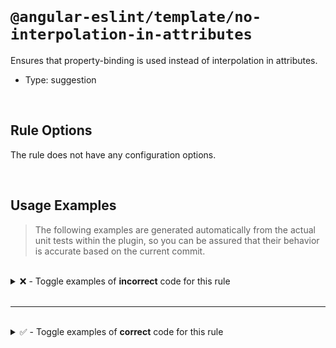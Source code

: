 <!--

  DO NOT EDIT.

  This markdown file was autogenerated using a mixture of the following files as the source of truth for its data:
  - ../../src/rules/no-interpolation-in-attributes.ts
  - ../../tests/rules/no-interpolation-in-attributes/cases.ts

  In order to update this file, it is therefore those files which need to be updated, as well as potentially the generator script:
  - ../../../../tools/scripts/generate-rule-docs.ts

-->

<br>

# `@angular-eslint/template/no-interpolation-in-attributes`

Ensures that property-binding is used instead of interpolation in attributes.

- Type: suggestion

<br>

## Rule Options

The rule does not have any configuration options.

<br>

## Usage Examples

> The following examples are generated automatically from the actual unit tests within the plugin, so you can be assured that their behavior is accurate based on the current commit.

<br>

<details>
<summary>❌ - Toggle examples of <strong>incorrect</strong> code for this rule</summary>

<br>

#### Default Config

```json
{
  "rules": {
    "@angular-eslint/template/no-interpolation-in-attributes": [
      "error"
    ]
  }
}
```

<br>

#### ❌ Invalid Code

```html
<input type="text" name="{{ foo }}">
                         ~~~~~~~~~
```

<br>

---

<br>

#### Default Config

```json
{
  "rules": {
    "@angular-eslint/template/no-interpolation-in-attributes": [
      "error"
    ]
  }
}
```

<br>

#### ❌ Invalid Code

```html
<input type="text" name="{{ foo }}bar">
                         ~~~~~~~~~~~~
```

</details>

<br>

---

<br>

<details>
<summary>✅ - Toggle examples of <strong>correct</strong> code for this rule</summary>

<br>

#### Default Config

```json
{
  "rules": {
    "@angular-eslint/template/no-interpolation-in-attributes": [
      "error"
    ]
  }
}
```

<br>

#### ✅ Valid Code

```html
<input type="text" [name]="foo">
```

<br>

---

<br>

#### Default Config

```json
{
  "rules": {
    "@angular-eslint/template/no-interpolation-in-attributes": [
      "error"
    ]
  }
}
```

<br>

#### ✅ Valid Code

```html
<input type="text" name="foo" [(ngModel)]="foo">
```

<br>

---

<br>

#### Default Config

```json
{
  "rules": {
    "@angular-eslint/template/no-interpolation-in-attributes": [
      "error"
    ]
  }
}
```

<br>

#### ✅ Valid Code

```html
<input type="text" [name]="foo + 'bar'">
```

<br>

---

<br>

#### Default Config

```json
{
  "rules": {
    "@angular-eslint/template/no-interpolation-in-attributes": [
      "error"
    ]
  }
}
```

<br>

#### ✅ Valid Code

```html
<input type="text" [name]="foo | bar">
```

<br>

---

<br>

#### Default Config

```json
{
  "rules": {
    "@angular-eslint/template/no-interpolation-in-attributes": [
      "error"
    ]
  }
}
```

<br>

#### ✅ Valid Code

```html
<div>{{ content }}</div>
```

</details>

<br>
